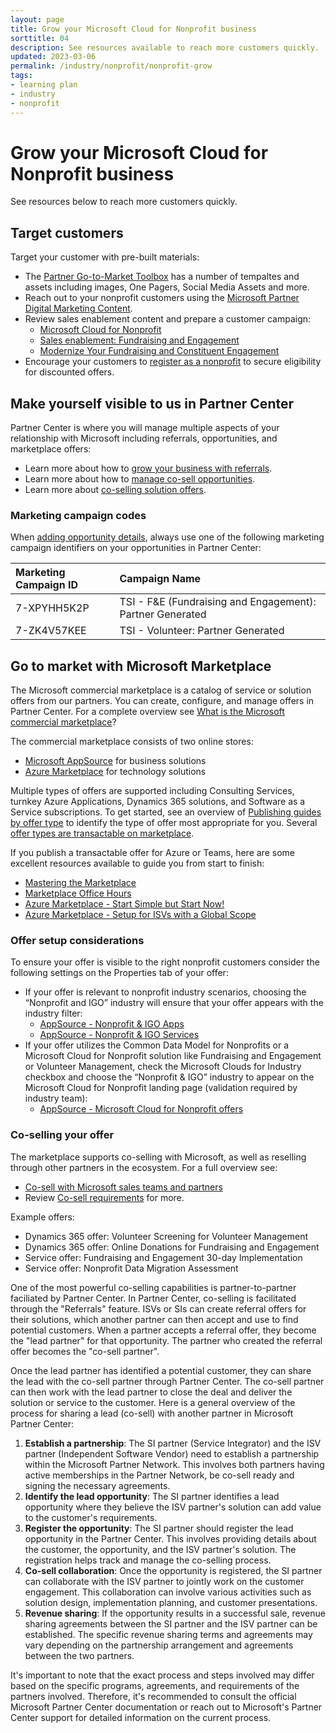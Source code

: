```yaml
---
layout: page
title: Grow your Microsoft Cloud for Nonprofit business
sorttitle: 04
description: See resources available to reach more customers quickly.
updated: 2023-03-06
permalink: /industry/nonprofit/nonprofit-grow
tags:
- learning plan
- industry
- nonprofit
---
```


# Grow your Microsoft Cloud for Nonprofit business
See resources below to reach more customers quickly.

## Target customers
Target your customer with pre-built materials:
 - The [Partner Go-to-Market Toolbox](https://ppt.msftgtmtoolbox.com/) has a number of tempaltes and assets including images, One Pagers, Social Media Assets and more.
 - Reach out to your nonprofit customers using the [Microsoft Partner Digital Marketing Content](https://dmc.partner.microsoft.com/dashboard).
 - Review sales enablement content and prepare a customer campaign:
   - [Microsoft Cloud for Nonprofit](https://partner.microsoft.com/en-us/asset/collection/cloud-for-nonprofit)
   - [Sales enablement: Fundraising and Engagement](https://partner.microsoft.com/en-us/asset/collection/fundraising-and-engagement-sales-enablement)
   - [Modernize Your Fundraising and Constituent Engagement](https://partner.microsoft.com/en-us/asset/collection/intelligent-constituent-engagement-and-fundraising-for-nonprofits)
 - Encourage your customers to [register as a nonprofit](https://nonprofit.microsoft.com/en-us/getting-started) to secure eligibility for discounted offers.

## Make yourself visible to us in Partner Center
Partner Center is where you will manage multiple aspects of your relationship with Microsoft including referrals, opportunities, and marketplace offers:
 - Learn more about how to [grow your business with referrals](https://learn.microsoft.com/en-us/partner-center/referrals).
 - Learn more about how to [manage co-sell opportunities](https://learn.microsoft.com/en-us/partner-center/manage-co-sell-opportunities).
 - Learn more about [co-selling solution offers](https://learn.microsoft.com/en-us/partner-center/co-sell-overview).
 
### Marketing campaign codes
When [adding opportunity details](https://learn.microsoft.com/en-us/partner-center/manage-co-sell-opportunities#add-deal-details), always use one of the following marketing campaign identifiers on your opportunities in Partner Center:

Marketing Campaign ID | Campaign Name
:--|:---
7-XPYHH5K2P | TSI - F&E (Fundraising and Engagement): Partner Generated
7-ZK4V57KEE | TSI - Volunteer: Partner Generated

## Go to market with Microsoft Marketplace
The Microsoft commercial marketplace is a catalog of service or solution offers from our partners. You can create, configure, and manage offers in Partner Center. For a complete overview see [What is the Microsoft commercial marketplace](https://learn.microsoft.com/en-us/azure/marketplace/overview)?

The commercial marketplace consists of two online stores:
 - [Microsoft AppSource](https://appsource.microsoft.com/) for business solutions
 - [Azure Marketplace](https://azuremarketplace.microsoft.com/) for technology solutions

Multiple types of offers are supported including Consulting Services, turnkey Azure Applications, Dynamics 365 solutions, and Software as a Service subscriptions. To get started, see an overview of [Publishing guides by offer type](https://learn.microsoft.com/en-us/azure/marketplace/publisher-guide-by-offer-type) to identify the type of offer most appropriate for you. Several [offer types are transactable on marketplace](https://learn.microsoft.com/en-us/azure/marketplace/marketplace-commercial-transaction-capabilities-and-considerations).

If you publish a transactable offer for Azure or Teams, here are some excellent resources available to guide you from start to finish:
 - [Mastering the Marketplace](https://microsoft.github.io/Mastering-the-Marketplace/)
 - [Marketplace Office Hours](https://microsoftcloudpartner.eventbuilder.com/MarketplaceOverviewandQAforPartners)
 - [Azure Marketplace - Start Simple but Start Now!](https://www.linkedin.com/pulse/azure-marketplace-start-simple-now-anders-bonde/)
 - [Azure Marketplace - Setup for ISVs with a Global Scope](https://www.linkedin.com/pulse/azure-marketplace-setup-isvs-global-scope-anders-bonde-1e/)

### Offer setup considerations
To ensure your offer is visible to the right nonprofit customers consider the following settings on the Properties tab of your offer:
 - If your offer is relevant to nonprofit industry scenarios, choosing the “Nonprofit and IGO” industry will ensure that your offer appears with the industry filter:
   - [AppSource - Nonprofit & IGO Apps](https://appsource.microsoft.com/en-US/marketplace/apps?exp=ubp8&filterTab=industries&industry=nonprofit)
   - [AppSource - Nonprofit & IGO Services](https://appsource.microsoft.com/en-US/marketplace/consulting-services?exp=ubp8&industry=nonprofit)
 - If your offer utilizes the Common Data Model for Nonprofits or a Microsoft Cloud for Nonprofit solution like Fundraising and Engagement or Volunteer Management, check the Microsoft Clouds for Industry checkbox and choose the “Nonprofit & IGO” industry to appear on the Microsoft Cloud for Nonprofit landing page (validation required by industry team):
   - [AppSource - Microsoft Cloud for Nonprofit offers](https://appsource.microsoft.com/en-US/marketplace/cloudsIndustry?exp=ubp8&industry=nonprofit)

### Co-selling your offer
The marketplace supports co-selling with Microsoft, as well as reselling through other partners in the ecosystem. For a full overview see:
 - [Co-sell with Microsoft sales teams and partners](https://learn.microsoft.com/en-us/partner-center/co-sell-overview?context=%2Fazure%2Fmarketplace%2Fcontext%2Fcontext)
 - Review [Co-sell requirements](https://learn.microsoft.com/en-us/partner-center/co-sell-requirements?context=%2Fazure%2Fmarketplace%2Fcontext%2Fcontext) for more.

Example offers:
 - Dynamics 365 offer: Volunteer Screening for Volunteer Management
 - Dynamics 365 offer: Online Donations for Fundraising and Engagement
 - Service offer: Fundraising and Engagement 30-day Implementation
 - Service offer: Nonprofit Data Migration Assessment

One of the most powerful co-selling capabilities is partner-to-partner faciliated by Partner Center. In Partner Center, co-selling is facilitated through the "Referrals" feature. ISVs or SIs can create referral offers for their solutions, which another partner can then accept and use to find potential customers. When a partner accepts a referral offer, they become the "lead partner" for that opportunity. The partner who created the referral offer becomes the "co-sell partner".

Once the lead partner has identified a potential customer, they can share the lead with the co-sell partner through Partner Center. The co-sell partner can then work with the lead partner to close the deal and deliver the solution or service to the customer. Here is a general overview of the process for sharing a lead (co-sell) with another partner in Microsoft Partner Center:

 1. **Establish a partnership**: The SI partner (Service Integrator) and the ISV partner (Independent Software Vendor) need to establish a partnership within the Microsoft Partner Network. This involves both partners having active memberships in the Partner Network, be co-sell ready and signing the necessary agreements.
 1. **Identify the lead opportunity**: The SI partner identifies a lead opportunity where they believe the ISV partner's solution can add value to the customer's requirements.
 1. **Register the opportunity**: The SI partner should register the lead opportunity in the Partner Center. This involves providing details about the customer, the opportunity, and the ISV partner's solution. The registration helps track and manage the co-selling process.
 1. **Co-sell collaboration**: Once the opportunity is registered, the SI partner can collaborate with the ISV partner to jointly work on the customer engagement. This collaboration can involve various activities such as solution design, implementation planning, and customer presentations.
 1. **Revenue sharing**: If the opportunity results in a successful sale, revenue sharing agreements between the SI partner and the ISV partner can be established. The specific revenue sharing terms and agreements may vary depending on the partnership arrangement and agreements between the two partners.

It's important to note that the exact process and steps involved may differ based on the specific programs, agreements, and requirements of the partners involved. Therefore, it's recommended to consult the official Microsoft Partner Center documentation or reach out to Microsoft's Partner Center support for detailed information on the current process.
